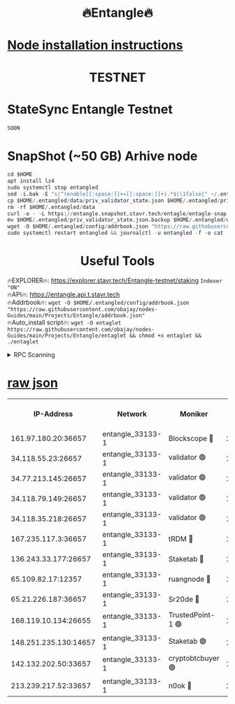 <h1 align="center"> 🔥Entangle🔥</h1>

[Node installation instructions](https://github.com/obajay/nodes-Guides/tree/main/Projects/Entangle)
=

<h1 align="center"> TESTNET</h1>

# StateSync Entangle Testnet
```python
SOON
```
# SnapShot (~50 GB) Arhive node
```python
cd $HOME
apt install lz4
sudo systemctl stop entangled
sed -i.bak -E "s|^(enable[[:space:]]+=[[:space:]]+).*$|\1false|" ~/.entangled/config/config.toml
cp $HOME/.entangled/data/priv_validator_state.json $HOME/.entangled/priv_validator_state.json.backup
rm -rf $HOME/.entangled/data
curl -o - -L https://entangle.snapshot.stavr.tech/entagle/entagle-snap.tar.lz4 | lz4 -c -d - | tar -x -C $HOME/.entangled --strip-components 2
mv $HOME/.entangled/priv_validator_state.json.backup $HOME/.entangled/data/priv_validator_state.json
wget -O $HOME/.entangled/config/addrbook.json "https://raw.githubusercontent.com/obajay/nodes-Guides/main/Projects/Entangle/addrbook.json"
sudo systemctl restart entangled && journalctl -u entangled -f -o cat
```
 <h1 align="center"> Useful Tools</h1>
 
🔥EXPLORER🔥: https://explorer.stavr.tech/Entangle-testnet/staking        `Indexer "ON"` \
🔥API🔥:      https://entangle.api.t.stavr.tech \
🔥Addrbook🔥: ```wget -O $HOME/.entangled/config/addrbook.json "https://raw.githubusercontent.com/obajay/nodes-Guides/main/Projects/Entangle/addrbook.json"``` \
🔥Auto_install script🔥:  `wget -O entaglet https://raw.githubusercontent.com/obajay/nodes-Guides/main/Projects/Entangle/entaglet && chmod +x entaglet && ./entaglet`


<details>
<summary>RPC Scanning</summary>

<h2 align="center"> We scan nodes in real time every 4 hours. And we provide the final result of RPC endpoints.
We cannot influence the operation of these nodes in any way. </h2>


```python
If Voting Power is higher than 0 --> then the Node is a validator of the network and may be subject to attack and be a potential threat to the chain.
```
```python
We marked such validators with a red symbol
```

</details>

[raw json](https://rpc-check.entangt.stavr.tech/entangt/rpc-entangt-result.json)
=


<table><tr><th>IP-Address</th><th>Network</th><th>Moniker</th><th>Latest Block Height</th><th>Earliest Block Height</th><th>Catching Up</th><th>Tx Index</th><th>Voting Power</th><th>Scan Time</th></tr><tr><td>161.97.180.20:36657</td><td>entangle_33133-1</td><td>Blockscope 🔴</td><td>2833325</td><td>1</td><td>False</td><td>off</td><td>309761262199940</td><td>2024-03-27T15:01:32.650350944UTC</td></tr><tr><td>34.118.55.23:26657</td><td>entangle_33133-1</td><td>validator 🟢</td><td>2833325</td><td>1</td><td>False</td><td>on</td><td>0</td><td>2024-03-27T15:01:35.313950714UTC</td></tr><tr><td>34.77.213.145:26657</td><td>entangle_33133-1</td><td>validator 🟢</td><td>2833326</td><td>1</td><td>False</td><td>on</td><td>0</td><td>2024-03-27T15:01:37.610633302UTC</td></tr><tr><td>34.118.79.149:26657</td><td>entangle_33133-1</td><td>validator 🟢</td><td>2833330</td><td>1</td><td>False</td><td>on</td><td>0</td><td>2024-03-27T15:01:52.639919299UTC</td></tr><tr><td>34.118.35.218:26657</td><td>entangle_33133-1</td><td>validator 🟢</td><td>2833331</td><td>1</td><td>False</td><td>on</td><td>0</td><td>2024-03-27T15:01:55.004506277UTC</td></tr><tr><td>167.235.117.3:36657</td><td>entangle_33133-1</td><td>tRDM 🔴</td><td>2833331</td><td>1</td><td>False</td><td>on</td><td>216776925020225</td><td>2024-03-27T15:01:55.264475242UTC</td></tr><tr><td>136.243.33.177:26657</td><td>entangle_33133-1</td><td>Staketab 🔴</td><td>2833329</td><td>660001</td><td>False</td><td>on</td><td>181153136618817</td><td>2024-03-27T15:01:45.988158955UTC</td></tr><tr><td>65.109.82.17:12357</td><td>entangle_33133-1</td><td>ruangnode 🔴</td><td>2833325</td><td>1312001</td><td>False</td><td>off</td><td>661282970041220</td><td>2024-03-27T15:01:32.978786432UTC</td></tr><tr><td>65.21.226.187:36657</td><td>entangle_33133-1</td><td>Sr20de 🔴</td><td>2833325</td><td>2049001</td><td>False</td><td>off</td><td>29534655065001</td><td>2024-03-27T15:01:30.152869114UTC</td></tr><tr><td>168.119.10.134:26655</td><td>entangle_33133-1</td><td>TrustedPoint-1 🟢</td><td>2833331</td><td>2268001</td><td>False</td><td>off</td><td>0</td><td>2024-03-27T15:01:55.459111578UTC</td></tr><tr><td>148.251.235.130:14657</td><td>entangle_33133-1</td><td>Staketab 🟢</td><td>2833324</td><td>2617001</td><td>False</td><td>off</td><td>0</td><td>2024-03-27T15:01:29.828527007UTC</td></tr><tr><td>142.132.202.50:33657</td><td>entangle_33133-1</td><td>cryptobtcbuyer 🟢</td><td>2833325</td><td>2733325</td><td>False</td><td>off</td><td>0</td><td>2024-03-27T15:01:32.395681488UTC</td></tr><tr><td>213.239.217.52:33657</td><td>entangle_33133-1</td><td>n0ok 🔴</td><td>2833329</td><td>2733329</td><td>False</td><td>off</td><td>46611099669956490</td><td>2024-03-27T15:01:50.300489968UTC</td></tr></table>
